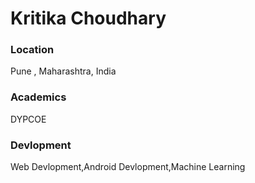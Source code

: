 # Kritika Choudhary

### Location

Pune , Maharashtra, India

### Academics

DYPCOE

### Devlopment

Web Devlopment,Android Devlopment,Machine Learning